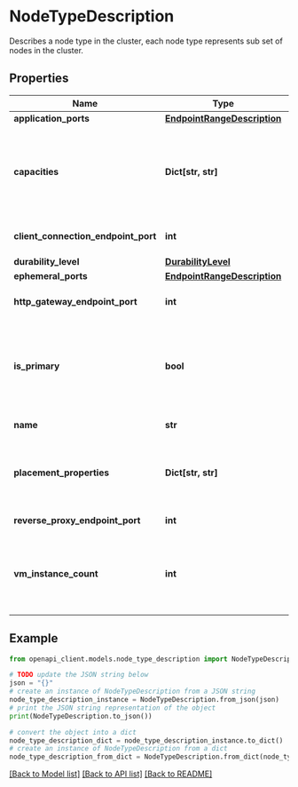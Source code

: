 # NodeTypeDescription

Describes a node type in the cluster, each node type represents sub set of nodes in the cluster.

## Properties

Name | Type | Description | Notes
------------ | ------------- | ------------- | -------------
**application_ports** | [**EndpointRangeDescription**](EndpointRangeDescription.md) |  | [optional] 
**capacities** | **Dict[str, str]** | The capacity tags applied to the nodes in the node type, the cluster resource manager uses these tags to understand how much resource a node has. | [optional] 
**client_connection_endpoint_port** | **int** | The TCP cluster management endpoint port. | 
**durability_level** | [**DurabilityLevel**](DurabilityLevel.md) |  | [optional] 
**ephemeral_ports** | [**EndpointRangeDescription**](EndpointRangeDescription.md) |  | [optional] 
**http_gateway_endpoint_port** | **int** | The HTTP cluster management endpoint port. | 
**is_primary** | **bool** | The node type on which system services will run. Only one node type should be marked as primary. Primary node type cannot be deleted or changed for existing clusters. | 
**name** | **str** | The name of the node type. | 
**placement_properties** | **Dict[str, str]** | The placement tags applied to nodes in the node type, which can be used to indicate where certain services (workload) should run. | [optional] 
**reverse_proxy_endpoint_port** | **int** | The endpoint used by reverse proxy. | [optional] 
**vm_instance_count** | **int** | The number of nodes in the node type. This count should match the capacity property in the corresponding VirtualMachineScaleSet resource. | 

## Example

```python
from openapi_client.models.node_type_description import NodeTypeDescription

# TODO update the JSON string below
json = "{}"
# create an instance of NodeTypeDescription from a JSON string
node_type_description_instance = NodeTypeDescription.from_json(json)
# print the JSON string representation of the object
print(NodeTypeDescription.to_json())

# convert the object into a dict
node_type_description_dict = node_type_description_instance.to_dict()
# create an instance of NodeTypeDescription from a dict
node_type_description_from_dict = NodeTypeDescription.from_dict(node_type_description_dict)
```
[[Back to Model list]](../README.md#documentation-for-models) [[Back to API list]](../README.md#documentation-for-api-endpoints) [[Back to README]](../README.md)


